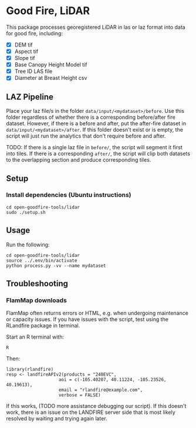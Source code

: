 # Good Fire, LiDAR

This package processes georegistered LiDAR in las or laz format into data for good fire, including:
- [X] DEM tif
- [X] Aspect tif
- [X] Slope tif
- [X] Base Canopy Height Model tif
- [X] Tree ID LAS file
- [X] Diameter at Breast Height csv

## LAZ Pipeline

Place your laz file/s in the folder `data/input/<mydataset>/before`. Use this folder regardless of whether there is a corresponding before/after fire dataset. However, if there is a before and after, put the after-fire dataset in `data/input/<mydataset>/after`. If this folder doesn't exist or is empty, the script will just run the analytics that don't require before and after.

TODO: If there is a single laz file in `before/`, the script will segment it first into tiles. If there is a corresponding `after/`, the script will clip both datasets to the overlapping section and produce corresponding tiles.

## Setup

### Install dependencies (Ubuntu instructions)
```
cd open-goodfire-tools/lidar
sudo ./setup.sh
```

## Usage
Run the following:

```
cd open-goodfire-tools/lidar
source ../.env/bin/activate
python process.py -vv --name mydataset
```

## Troubleshooting

### FlamMap downloads
FlamMap often returns errors or HTML, e.g. when undergoing maintenance or capacity issues. If you have issues with the script, test using the RLandfire package in terminal.

Start an R terminal with:
```
R
```
Then:
```
library(rlandfire)
resp <- landfireAPIv2(products = "240EVC",
                    aoi = c(-105.40207, 40.11224, -105.23526, 40.19613),
                    email = "rlandfire@example.com",
                    verbose = FALSE)
```
If this works, (TODO more assistance debugging our script). If this doesn't work, there is an issue on the LANDFIRE server side that is most likely resolved by waiting and trying again later.